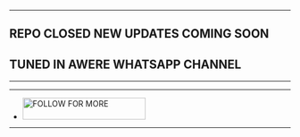 ***
## REPO CLOSED NEW UPDATES COMING SOON 

## TUNED IN AWERE WHATSAPP CHANNEL 
***

***
- <a href="https://whatsapp.com/channel/0029VaZuGSxEawdxZK9CzM0Y
  "><img title="FOLLOW FOR MORE" src="https://img.shields.io/badge/FOLLOW_FOR_UPDATES-h?color=red&style=for-the-badge&logo=bmw" width="220" height="38.45"/></a></p>
***
